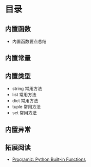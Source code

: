 # 目录

## 内置函数

- 内置函数要点总结

## 内置常量

## 内置类型

- string 常用方法
- list 常用方法
- dict 常用方法
- tuple 常用方法
- set 常用方法

## 内置异常

## 拓展阅读

- [Programiz: Python Built-in Functions](https://www.programiz.com/python-programming/methods/built-in)